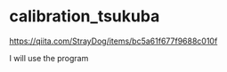 # calibration_tsukuba
https://qiita.com/StrayDog/items/bc5a61f677f9688c010f

I will use the program

